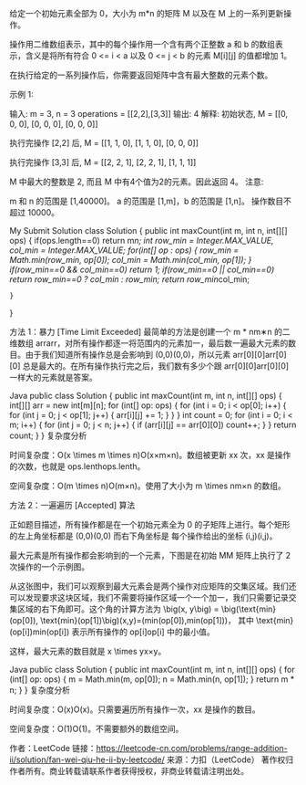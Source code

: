给定一个初始元素全部为 0，大小为 m*n 的矩阵 M 以及在 M 上的一系列更新操作。

操作用二维数组表示，其中的每个操作用一个含有两个正整数 a 和 b 的数组表示，含义是将所有符合 0 <= i < a 以及 0 <= j < b 的元素 M[i][j] 的值都增加 1。

在执行给定的一系列操作后，你需要返回矩阵中含有最大整数的元素个数。

示例 1:

输入: 
m = 3, n = 3
operations = [[2,2],[3,3]]
输出: 4
解释: 
初始状态, M = 
[[0, 0, 0],
 [0, 0, 0],
 [0, 0, 0]]

执行完操作 [2,2] 后, M = 
[[1, 1, 0],
 [1, 1, 0],
 [0, 0, 0]]

执行完操作 [3,3] 后, M = 
[[2, 2, 1],
 [2, 2, 1],
 [1, 1, 1]]

M 中最大的整数是 2, 而且 M 中有4个值为2的元素。因此返回 4。
注意:

m 和 n 的范围是 [1,40000]。
a 的范围是 [1,m]，b 的范围是 [1,n]。
操作数目不超过 10000。


My Submit Solution
class Solution {
    public int maxCount(int m, int n, int[][] ops) {
        if(ops.length==0) return m*n;
        int row_min = Integer.MAX_VALUE, col_min = Integer.MAX_VALUE;
        for(int[] op : ops) {
            row_min = Math.min(row_min, op[0]);
            col_min = Math.min(col_min, op[1]);
        }
        if(row_min==0 && col_min==0) return 1;
        if(row_min==0 || col_min==0) return row_min==0 ? col_min : row_min;
        return row_min*col_min;
        
    }
}


方法 1：暴力 [Time Limit Exceeded]
最简单的方法是创建一个 m * nm∗n 的二维数组 arrarr，对所有操作都逐一将范围内的元素加一，最后数一遍最大元素的数目。由于我们知道所有操作总是会影响到 (0,0)(0,0)，所以元素 arr[0][0]arr[0][0] 总是最大的。在所有操作执行完之后，我们数有多少个跟 arr[0][0]arr[0][0] 一样大的元素就是答案。

Java
public class Solution {
    public int maxCount(int m, int n, int[][] ops) {
        int[][] arr = new int[m][n];
        for (int[] op: ops) {
            for (int i = 0; i < op[0]; i++) {
                for (int j = 0; j < op[1]; j++) {
                    arr[i][j] += 1;
                }
            }
        }
        int count = 0;
        for (int i = 0; i < m; i++) {
            for (int j = 0; j < n; j++) {
                if (arr[i][j] == arr[0][0])
                    count++;
            }
        }
        return count;
    }
}
复杂度分析

时间复杂度：O(x \times m \times n)O(x×m×n)。数组被更新 xx 次，xx 是操作的次数，也就是 ops.lenthops.lenth。

空间复杂度：O(m \times n)O(m×n)。使用了大小为 m \times nm×n 的数组。

方法 2：一遍遍历 [Accepted]
算法

正如题目描述，所有操作都是在一个初始元素全为 0 的子矩阵上进行。每个矩形的左上角坐标都是 (0,0)(0,0) 而右下角坐标是 每个操作给出的坐标 (i,j)(i,j)。

最大元素是所有操作都会影响到的一个元素，下图是在初始 MM 矩阵上执行了 2 次操作的一个示例图。



从这张图中，我们可以观察到最大元素会是两个操作对应矩阵的交集区域。我们还可以发现要求这块区域，我们不需要将操作区域一个一个加一，我们只需要记录交集区域的右下角即可。这个角的计算方法为 \big(x, y\big) = \big(\text{min}(op[0]), \text{min}(op[1])\big)(x,y)=(min(op[0]),min(op[1]))， 其中 \text{min}(op[i])min(op[i]) 表示所有操作的 op[i]op[i] 中的最小值。

这样，最大元素的数目就是 x \times yx×y。

Java
public class Solution {
    public int maxCount(int m, int n, int[][] ops) {
        for (int[] op: ops) {
            m = Math.min(m, op[0]);
            n = Math.min(n, op[1]);
        }
        return m * n;
    }
}
复杂度分析

时间复杂度：O(x)O(x)。只需要遍历所有操作一次，xx 是操作的数目。

空间复杂度：O(1)O(1)。不需要额外的数组空间。

作者：LeetCode
链接：https://leetcode-cn.com/problems/range-addition-ii/solution/fan-wei-qiu-he-ii-by-leetcode/
来源：力扣（LeetCode）
著作权归作者所有。商业转载请联系作者获得授权，非商业转载请注明出处。